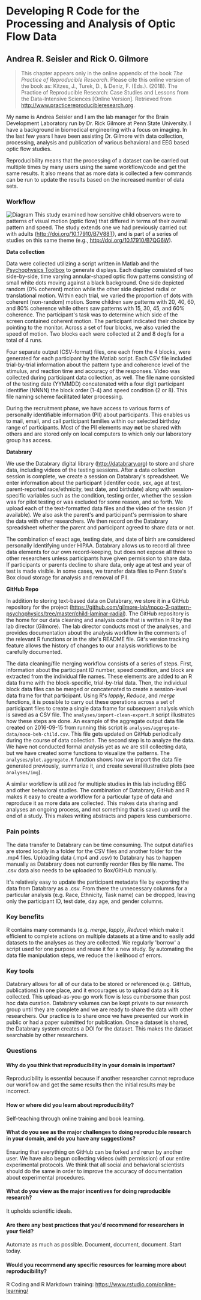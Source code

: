 Developing R Code for the Processing and Analysis of Optic Flow Data
====================================================================

Andrea R. Seisler and Rick O. Gilmore
-------------------------------------

> This chapter appears only in the online appendix of the book *The Practice of Reproducible Research*. Please cite this online version of the book as: Kitzes, J., Turek, D., & Deniz, F. (Eds.). (2018). The Practice of Reproducible Research: Case Studies and Lessons from the Data-Intensive Sciences \[Online Version\]. Retrieved from http://www.practicereproducibleresearch.org.

My name is Andrea Seisler and I am the lab manager for the Brain Development Laboratory run by Dr. Rick Gilmore at Penn State University. I have a background in biomedical engineering with a focus on imaging. In the last few years I have been assisting Dr. Gilmore with data collection, processing, analysis and publication of various behavioral and EEG based optic flow studies.

Reproducibility means that the processing of a dataset can be carried out multiple times by many users using the same workflow/code and get the same results. It also means that as more data is collected a few commands can be run to update the results based on the increased number of data sets.

### Workflow

![Diagram](rgilmore.png) This study examined how sensitive child observers were to patterns of visual motion (optic flow) that differed in terms of their overall pattern and speed. The study extends one we had previously carried out with adults (http://doi.org/10.17910/B7V88T), and is part of a series of studies on this same theme (e.g., http://doi.org/10.17910/B7QG6W).

**Data collection**

Data were collected utilizing a script written in Matlab and the [Psychophysics Toolbox](http://psychtoolbox.org/) to generate displays. Each display consisted of two side-by-side, time varying annular-shaped optic flow patterns consisting of small white dots moving against a black background. One side depicted random (0% coherent) motion while the other side depicted radial or translational motion. Within each trial, we varied the proportion of dots with coherent (non-random) motion. Some children saw patterns with 20, 40, 60, and 80% coherence while others saw patterns with 15, 30, 45, and 60% coherence. The participant's task was to determine which side of the screen contained coherent motion. The participant indicated their choice by pointing to the monitor. Across a set of four blocks, we also varied the speed of motion. Two blocks each were collected at 2 and 8 deg/s for a total of 4 runs.

Four separate output (CSV-format) files, one each from the 4 blocks, were generated for each participant by the Matlab script. Each CSV file included trial-by-trial information about the pattern type and coherence level of the stimulus, and reaction time and accuracy of the responses. Video was collected during participant data collection, as well. The file name consisted of the testing date (YYMMDD) concatenated with a four digit participant identifier (NNNN) the block order (1-4) and speed condition (2 or 8). This file naming scheme facilitated later processing.

During the recruitment phase, we have access to various forms of personally identifiable information (PII) about participants. This enables us to mail, email, and call participant families within our selected birthday range of participants. Most of the PII elements may **not** be shared with others and are stored only on local computers to which only our laboratory group has access.

**Databrary**

We use the Databrary digital library (http://databrary.org) to store and share data, including videos of the testing sessions. After a data collection session is complete, we create a session on Databrary's spreadsheet. We enter information about the participant (identifer code, sex, age at test, parent-reported race/ethnicity, test date, and birthdate) along with session-specific variables such as the condition, testing order, whether the session was for pilot testing or was excluded for some reason, and so forth. We upload each of the text-formatted data files and the video of the session (if available). We also ask the parent's and participant's permission to share the data with other researchers. We then record on the Databrary spreadsheet whether the parent and participant agreed to share data or not.

The combination of exact age, testing date, and date of birth are considered personally identifying under HIPAA. Databrary allows us to record all three data elements for our own record-keeping, but does not expose all three to other researchers unless participants have given permission to share data. If participants or parents decline to share data, only age at test and year of test is made visible. In some cases, we transfer data files to Penn State's Box cloud storage for analysis and removal of PII.

**GitHub Repo**

In addition to storing text-based data on Databrary, we store it in a GitHub repository for the project (https://github.com/gilmore-lab/moco-3-pattern-psychophysics/tree/master/child-laminar-radial). The GitHub repository is the home for our data cleaning and analysis code that is written in R by the lab director (Gilmore). The lab director conducts most of the analyses, and provides documentation about the analysis workflow in the comments of the relevant R functions or in the site's README file. Git's version tracking feature allows the history of changes to our analysis workflows to be carefully documented.

The data cleaning/file merging workflow consists of a series of steps. First, information about the participant ID number, speed condition, and block are extracted from the individual file names. These elements are added to an R data frame with the block-specific, trial-by-trial data. Then, the individual block data files can be merged or concatenated to create a session-level data frame for that participant. Using R's *lapply*, *Reduce*, and *merge* functions, it is possible to carry out these operations across a set of participant files to create a single data frame for subsequent analysis which is saved as a CSV file. The `analyses/import-clean-export.R` script illustrates how these steps are done. An example of the aggregate output data file created on 2016-09-15 from running this script is `analyses/aggregate-data/moco-beh-child.csv`. This file gets updated on GitHub periodically during the course of data collection. The second step is to analyze the data. We have not conducted formal analysis yet as we are still collecting data, but we have created some functions to visualize the patterns. The `analyses/plot.aggregate.R` function shows how we import the data file generated previously, summarize it, and create several illustrative plots (see `analyses/img`).

A similar workflow is utilized for multiple studies in this lab including EEG and other behavioral studies. The combination of Databrary, GitHub and R makes it easy to create a workflow for a particular type of data and reproduce it as more data are collected. This makes data sharing and analyses an ongoing process, and not something that is saved up until the end of a study. This makes writing abstracts and papers less cumbersome.

### Pain points

The data transfer to Databrary can be time consuming. The output datafiles are stored locally in a folder for the CSV files and another folder for the .mp4 files. Uploading data (.mp4 and .csv) to Databrary has to happen manually as Databrary does not currently reorder files by file name. The .csv data also needs to be uploaded to Box/GitHub manually.

It's relatively easy to update the participant metadata file by exporting the data from Databrary as a .csv. From there the unnecessary columns for a particular analysis (e.g. Race, Ethnicity, Task name) can be dropped, leaving only the participant ID, test date, day age, and gender columns.

### Key benefits

R contains many commands (e.g. *merge*, *lapply*, *Reduce*) which make it efficient to complete actions on multiple datasets at a time and to easily add datasets to the analyses as they are collected. We regularly 'borrow' a script used for one purpose and reuse it for a new study. By automating the data file manipulation steps, we reduce the likelihood of errors.

### Key tools

Databrary allows for all of our data to be stored or referenced (e.g. GitHub, publications) in one place, and it encourages us to upload data as it is collected. This upload-as-you-go work flow is less cumbersome than post hoc data curation. Databrary volumes can be kept private to our research group until they are complete and we are ready to share the data with other researchers. Our practice is to share once we have presented our work in public or had a paper submitted for publication. Once a dataset is shared, the Databrary system creates a DOI for the dataset. This makes the dataset searchable by other researchers.

### Questions

#### Why do you think that reproducibility in your domain is important?

Reproducibility is essential because if another researcher cannot reproduce our workflow and get the same results then the initial results may be incorrect.

#### How or where did you learn about reproducibility?

Self-teaching through online training and book learning.

#### What do you see as the major challenges to doing reproducible research in your domain, and do you have any suggestions?

Ensuring that everything on GitHub can be forked and rerun by another user. We have also begun collecting videos (with permission) of our entire experimental protocols. We think that all social and behavioral scientists should do the same in order to improve the accuracy of documentation about experimental procedures.

#### What do you view as the major incentives for doing reproducible research?

It upholds scientific ideals.

#### Are there any best practices that you'd recommend for researchers in your field?

Automate as much as possible. Document, document, document. Start today.

#### Would you recommend any specific resources for learning more about reproducibility?

R Coding and R Markdown training: https://www.rstudio.com/online-learning/
